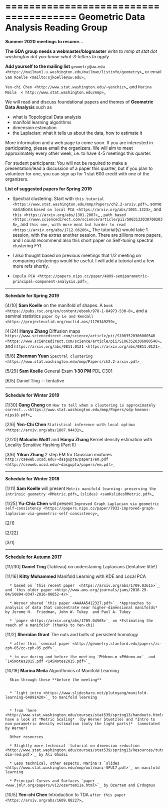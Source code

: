 ======================================
 Geometric Data Analysis Reading Group
======================================

**Summer 2020 meetings to resume...**

**The GDA group needs a webmaster/blogmaster** *write to mmp at stat dot washington dot you-know-what-3-letters to apply*


**Add yourself to the mailing list** `geometry@uw.edu <https://mailman1.u.washington.edu/mailman/listinfo/geometry>`_ or email `Sam Koelle <mailto:sjkoelle@uw.edu>`_


`Yen-chi Chen <http://www.stat.washington.edu/~yenchic>`_ and `Marina Meila  < http://www.stat.washington.edu/mmp>`_

We will read and discuss foundational papers and themes of **Geometric Data Analysis** such as

 * what is Topological Data analysis
 * manifold learning algorithms
 * dimension estimation
 * the Laplacian: what it tells us about the data, how to estimate it

More information and a web page to come soon. If you are interested in participating, please email the organizers. We will aim to meet approximately every other week, i.e. to have 4-5 meetings this quarter. 

For student participants: You will not be required to make a presentation/lead a discussion of a paper this quarter, but if you plan to volunteer for one, you can sign up for 1 stat 600 credit with one of the organizers.  


**List of suggested papers for Spring 2019**

* Spectral clustering. Start with `this tutorial <https://www.stat.washington.edu/mmp/Papers/ch2.2-arxiv.pdf>`_ some variations `based on local PCA <https://arxiv.org/abs/1001.1323>`_ and `this <https://arxiv.org/abs/1301.2007>`_ , `path based  <https://www.sciencedirect.com/science/article/pii/S0031320307002038>`_ and `this one, with more meat but harder to read <https://arxiv.org/abs/1712.06206>`_ The tutorial(s) would take 1 session, with the extras another session. There are zillions more papers, and I could recommend also this short paper on Self-tuning spectral clustering FYI. 

* I also thought based on previous meetings that 1/2 meeting on comparing clusterings would be useful. I will add a tutorial and a few more refs shortly. 

* `Copula PCA <https://papers.nips.cc/paper/4809-semiparametric-principal-component-analysis.pdf>`_

---------------------------------------------------------------------------

**Schedule for Spring 2019**

  [4/10] **Sam Koelle** on the manifold of shapes. A `book <https://pubs.rsc.org/en/content/ebook/978-1-84973-530-8>`_ and a seminal statistics `paper by Le and Kendall <https://projecteuclid.org/euclid.aos/1176349259>`_

  [4/24] **Hanyu Zhang**  Diffusion maps `https://www.sciencedirect.com/science/article/pii/S1063520306000546 <https://www.sciencedirect.com/science/article/pii/S1063520306000546>`_ and `https://arxiv.org/abs/0811.0121 <https://arxiv.org/abs/0811.0121>`_

  [5/8] **Zhenman Yuan**  `Spectral clustering <https://www.stat.washington.edu/mmp/Papers/ch2.2-arxiv.pdf>`_ 

  [5/29] **Sam Koelle** General Exam **1:30 PM** PDL C301  

  [6/5] Daniel Ting -- tentative

---------------------------------------------------------------------------

**Schedule for Winter 2019**

  [1/30] **Gang Cheng** on `How to tell when a clustering is approximately correct...<https://www.stat.washington.edu/mmp/Papers/sdp-kmeans-nips18.pdf>`_ 

  [2/6] **Yen-Chi Chen**  `Statistical inference with local optima <https://arxiv.org/abs/1807.04431>`_

  [2/20] **Malcolm Wolff** and **Hanyu Zhang** Kernel density estimation with Locality Sensitive Hashing (Part II)

  [3/6]  **Yikun Zhang** 2 step EM for Gaussian mixtures `http://cseweb.ucsd.edu/~dasgupta/papers/em.pdf <http://cseweb.ucsd.edu/~dasgupta/papers/em.pdf>`_


---------------------------------------------------------------------------

**Schedule for Winter 2018**

  [1/11] **Sam Koelle** will present `Metric manifold learning: preserving the intrinsic geometry <RMetric.pdf>`_ `(slides) <samKslidesRMetric.pdf>`_

  [1/25] **Yu-Chia Chen** will present `Improved Graph Laplacian via geometric self-consistency <https://papers.nips.cc/paper/7032-improved-graph-laplacian-via-geometric-self-consistency>`_

  [2/1] 

  [2/22]

  [3/1]
      
---------------------------------------------------------------------------

**Schedule for Autumn 2017**

  [11//30] **Daniel Ting** (Tableau) on understaning Laplacians (tentative title!)

  [11/16] **Kitty Mohammed** Manifold Learning with KDE and Local PCA

      * based on `this recent paper  <https://arxiv.org/abs/1709.03615>`_ and `this older paper <http://www.ams.org/journals/jams/2016-29-04/S0894-0347-2016-00852-4/>`_

      * Werner shared `this paper <AAAAA5412327.pdf>`_ *Approaches to analysis of data that concentrate near higher-dimensional manifolds* by Jerome H.  Friedman, John W. Tukey  and Paul A. Tukey

      * `paper <https://arxiv.org/abs/1705.04565>`_ on *Estimating the reach of a manifold* (thanks to Yen-chi)

	
  [11/2] **Sheridan Grant** The nuts and bolts of persistent homology

      * after this `seminal paper <http://geometry.stanford.edu/papers/zc-cph-05/zc-cph-05.pdf>`_

      * to use during and before the meeting `PHdemo.m <PHdemo.m>`_ and `145Notes2015.pdf <145Notes2015.pdf>`_

  [10/19] **Marina Meila** Algorithmics of Manifold Learning

      Skim through these **before the meeting** 


      * `light intro <https://www.slideshare.net/plutoyang/manifold-learning-64891420>`_ to manifold learning


      * from `here <http://www.stat.washington.edu/courses/stat539/spring13/handouts.html>`_ have a look at *Metric Scaling*  (by Werner Stuetzle) and *Intro to non-parametric density estimation (only the light parts)*  (annotated by Werner)

      Other resources

      * Slightly more technical `tutorial on dimension reduction <http://www.stat.washington.edu/courses/stat539/spring13/Resources/tutorial_nonlin-dim-red.pdf>`_ by Ali Ghodsi 

      * Less technical, other aspects, Marina's `slides <http://www.stat.washington.edu/mmp/out/mani-SFU17.pdf>`_ on manifold learning 
      
      * Principal Curves and Surfaces `paper <www.jmlr.org/papers/v12/ozertem11a.html>`_ by Ozertem and Erdogmus

  [10/5] **Yen-chi Chen** Introduction to TDA `after this paper <https://arxiv.org/abs/1609.08227>`_



	

